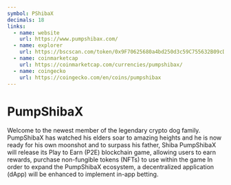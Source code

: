 ```yaml
---
symbol: PShibaX
decimals: 18
links:
  - name: website
    url: https://www.pumpshibax.com/
  - name: explorer
    url: https://bscscan.com/token/0x9F70625680a4bd250d3c59C755632B09cD6D34Bc
  - name: coinmarketcap
    url: https://coinmarketcap.com/currencies/pumpshibax/
  - name: coingecko
    url: https://coingecko.com/en/coins/pumpshibax
---
```


# PumpShibaX

Welcome to the newest member of the legendary crypto dog family. PumpShibaX has watched his elders soar to amazing heights and he is now ready for his own moonshot and to surpass his father, Shiba PumpShibaX will release its Play to Earn (P2E) blockchain game, allowing users to earn rewards, purchase non-fungible tokens (NFTs) to use within the game In order to expand the PumpShibaX ecosystem, a decentralized application (dApp) will be enhanced to implement in-app betting.
